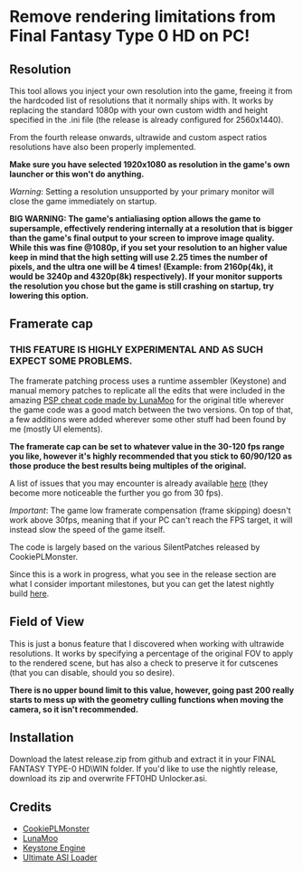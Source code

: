 # Remove rendering limitations from Final Fantasy Type 0 HD on PC!

## Resolution

This tool allows you inject your own resolution into the game, freeing it from the hardcoded list of resolutions that it normally ships with.
It works by replacing the standard 1080p with your own custom width and height specified in the .ini file (the release is already configured for 2560x1440).

From the fourth release onwards, ultrawide and custom aspect ratios resolutions have also been properly implemented.

**Make sure you have selected 1920x1080 as resolution in the game's own launcher or this won't do anything.**

_Warning_: Setting a resolution unsupported by your primary monitor will close the game immediately on startup.

**BIG WARNING: The game's antialiasing option allows the game to supersample, effectively rendering internally at a resolution that is bigger than the game's final output to your screen to improve image quality. While this was fine @1080p, if you set your resolution to an higher value keep in mind that the high setting will use 2.25 times the number of pixels, and the ultra one will be 4 times! (Example: from 2160p(4k), it would be 3240p and 4320p(8k) respectively). If your monitor supports the resolution you chose but the game is still crashing on startup, try lowering this option.**

## Framerate cap

###  THIS FEATURE IS HIGHLY EXPERIMENTAL AND AS SUCH EXPECT SOME PROBLEMS.

The framerate patching process uses a runtime assembler (Keystone) and manual memory patches to replicate all the edits that were included in the amazing [PSP cheat code made by LunaMoo](https://forums.ppsspp.org/showthread.php?tid=4799&pid=105556#pid105556) for the original title wherever the game code was a good match between the two versions.
On top of that, a few additions were added wherever some other stuff had been found by me (mostly UI elements).

**The framerate cap can be set to whatever value in the 30-120 fps range you like, however it's highly recommended that you stick to 60/90/120 as those produce the best results being multiples of the original.**

A list of issues that you may encounter is already available [here](http://forums.ppsspp.org/showthread.php?tid=4799&pid=105945#pid105945) (they become more noticeable the further you go from 30 fps).

_Important_: The game low framerate compensation (frame skipping) doesn't work above 30fps, meaning that if your PC can't reach the FPS target, it will instead slow the speed of the game itself.

The code is largely based on the various SilentPatches released by CookiePLMonster.

Since this is a work in progress, what you see in the release section are what I consider important milestones, but you can get the latest nightly build [here](https://github.com/Banz99/Final-Fantasy-Type-0-Hd-Unlocker/issues/2).

## Field of View

This is just a bonus feature that I discovered when working with ultrawide resolutions. It works by specifying a percentage of the original FOV to apply to the rendered scene, but has also a check to preserve it for cutscenes (that you can disable, should you so desire).

**There is no upper bound limit to this value, however, going past 200 really starts to mess up with the geometry culling functions when moving the camera, so it isn't recommended.**

## Installation

Download the latest release.zip from github and extract it in your FINAL FANTASY TYPE-0 HD\WIN folder. If you'd like to use the nightly release, download its zip and overwrite FFT0HD Unlocker.asi.

## Credits
* [CookiePLMonster](https://github.com/CookiePLMonster)
* [LunaMoo](https://github.com/LunaMoo)
* [Keystone Engine](https://github.com/keystone-engine/keystone)
* [Ultimate ASI Loader](https://github.com/ThirteenAG/Ultimate-ASI-Loader)
